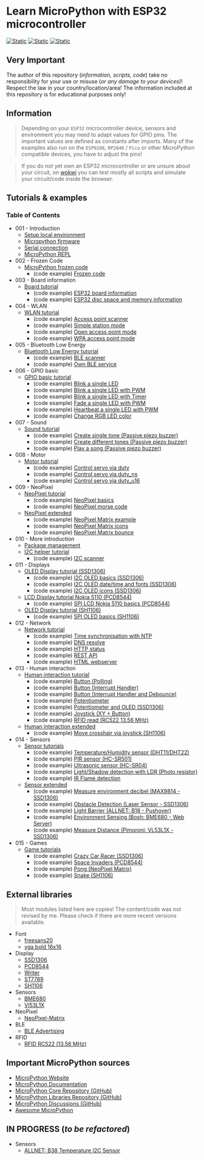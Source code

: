 # Learn MicroPython with ESP32 microcontroller

[![Static](https://img.shields.io/badge/Microcontroller-ESP32-green)](https://www.espressif.com)
[![Static](https://img.shields.io/badge/Language-MicroPython_1.20.0-green)](https://github.com/micropython)
[![Static](https://img.shields.io/badge/Status-In_Progress-red)](https://github.com/Lupin3000/ESP)

## Very Important

The author of this repository (_information, scripts, code_) take no responsibility for your use or misuse (_or any damage to your devices_)! Respect the law in your country/location/area! The information included at this repository is for educational purposes only!

## Information

> Depending on your `ESP32` microcontroller device, sensors and environment you may need to adapt values for GPIO pins. The important values are defined as constants after imports. Many of the examples also run on the `ESP8266`, `RP2040` / `Pico` or other MicroPython compatible devices, you have to adjust the pins!

> If you do not yet own an ESP32 microcontroller or are unsure about your circuit, on [wokwi](https://wokwi.com) you can test mostly all scripts and simulate your circuit/code inside the browser.

## Tutorials & examples

### Table of Contents

- 001 - Introduction
  - [Setup local environment](./doc/001_local_environment.md)
  - [Micropython firmware](./doc/001_firmware.md)
  - [Serial connection](./doc/001_serial_connection.md)
  - [MicroPython REPL](./doc/001_python_repl.md)
- 002 - Frozen Code
  - [MicroPython frozen code](./doc/002_frozen_code.md)
    - (code example) [Frozen code](./examples/mpy/example_module.py) 
- 003 - Board information
  - [Board tutorial](./doc/003_board_tutorials.md)
    - (code example) [ESP32 board information](./examples/board/esp32_information.py)
    - (code example) [ESP32 disc space and memory information](./examples/board/esp32_memory.py)
- 004 - WLAN
  - [WLAN tutorial](./doc/004_wlan_tutorials.md)
    - (code example) [Access point scanner](./examples/wlan/ap_scanner.py)
    - (code example) [Simple station mode](./examples/wlan/simple_station.py)
    - (code example) [Open access point mode](./examples/wlan/open_access_point.py)
    - (code example) [WPA access point mode](./examples/wlan/wpa_access_point.py)
- 005 - Bluetooth Low Energy
  - [Bluetooth Low Energy tutorial](./doc/005_bluetooth_tutorials.md)
    - (code example) [BLE scanner](./examples/ble/ble_scanner.py)
    - (code example) [Own BLE service](./examples/ble/ble_service.py)
- 006 - GPIO basic
  - [GPIO basic tutorial](./doc/006_gpio_basic_tutorials.md)
    - (code example) [Blink a single LED](./examples/gpio_basic/blink_single_led_high_low.py)
    - (code example) [Blink a single LED with PWM](./examples/gpio_basic/blink_single_led_high_low_pwm.py)
    - (code example) [Blink a single LED with Timer](./examples/gpio_basic/blink_single_led_high_low_timer.py)
    - (code example) [Fade a single LED with PWM](./examples/gpio_basic/fade_single_led_high_low.py)
    - (code example) [Heartbeat a single LED with PWM](./examples/gpio_basic/heartbeat_single_led.py)
    - (code example) [Change RGB LED color](./examples/gpio_basic/change_rgb_led_color_high_low.py)
- 007 - Sound
  - [Sound tutorial](./doc/007_sound_tutorials.md)
    - (code example) [Create single tone (Passive piezo buzzer)](./examples/sound/passive_buzzer_simple.py)
    - (code example) [Create different tones (Passive piezo buzzer)](./examples/sound/passive_buzzer_tones.py)
    - (code example) [Play a song (Passive piezo buzzer)](./examples/sound/passive_buzzer_sound.py)
- 008 - Motor
  - [Motor tutorial](./doc/008_motor_tutorials.md)
    - (code example) [Control servo via duty](./examples/motor/servo_duty.py)
    - (code example) [Control servo via duty_ns](./examples/motor/servo_duty_ns.py)
    - (code example) [Control servo via duty_u16](./examples/motor/servo_duty_u16.py)
- 009 - NeoPixel
  - [NeoPixel tutorial](./doc/009_neopixel_tutorials.md)
    - (code example) [NeoPixel basics](./examples/neopixel/neopixel_basics.py)
    - (code example) [NeoPixel morse code](./examples/neopixel/neopixel_morse.py)
  - [NeoPixel extended](./doc/009_neopixel_extended.md)
    - (code example) [NeoPixel Matrix example](./examples/neopixel/neopixel_matrix.py)
    - (code example) [NeoPixel Matrix icons](./examples/neopixel/neopixel_matrix_icon.py)
    - (code example) [NeoPixel Matrix bounce](./examples/neopixel/neopixel_matrix_bounce.py)
- 010 - More introduction
  - [Package management](./doc/010_package_management.md)
  - [I2C helper tutorial](./doc/010_i2c_helper_tutorials.md)
    - (code example) [I2C scanner](./examples/i2c_helper/i2c_scanner.py) 
- 011 - Displays
  - [OLED Display tutorial (SSD1306)](./doc/011_display_ssd1306_tutorials.md)
    - (code example) [I2C OLED basics (SSD1306)](./examples/display/i2c_oled_ssd1306_basics.py)
    - (code example) [I2C OLED date/time and fonts (SSD1306)](./examples/display/i2c_oled_ssd1306_time.py)
    - (code example) [I2C OLED icons (SSD1306)](./examples/display/i2c_oled_ssd1306_icons.py)
  - [LCD Display tutorial Nokia 5110 (PCD8544)](./doc/011_display_nokia5110_pcd8544_tutorials.md)
    - (code example) [SPI LCD Nokia 5110 basics (PCD8544)](./examples/display/spi_lcd_nokia5110_pcd8544.py)
  - [OLED Display tutorial (SH1106)](./doc/011_display_sh1106_tutorials.md)
    - (code example) [SPI OLED basics (SH1106)](./examples/display/spi_oled_sh1106_basics.py)
- 012 - Network
  - [Network tutorial](./doc/012_network_tutorials.md)
    - (code example) [Time synchronisation with NTP](./examples/network/time_synchronisation_ntp.py)
    - (code example) [DNS resolve](./examples/network/dns_resolve.py)
    - (code example) [HTTP status](./examples/network/http_status.py)
    - (code example) [REST API](./examples/network/rest_api.py)
    - (code example) [HTML webserver](./examples/network/html_webserver.py)
- 013 - Human interaction
  - [Human interaction tutorial](./doc/013_human_interaction_tutorials.md)
    - (code example) [Button (Polling)](./examples/user_input/btn_led_polling.py)
    - (code example) [Button (Interrupt Handler)](./examples/user_input/btn_led_interrupt_handler.py)
    - (code example) [Button (Interrupt Handler and Debounce)](./examples/user_input/btn_led_interrupt_handler_debounce.py)
    - (code example) [Potentiometer](./examples/user_input/potentiometer.py)
    - (code example) [Potentiometer and OLED (SSD1306)](./examples/user_input/potentiometer_display.py)
    - (code example) [Joystick (XY + Button)](./examples/user_input/joystick.py)
    - (code example) [RFID read (RC522 13.56 MHz)](./examples/user_input/rfid_reader.py)
  - [Human interaction extended](./doc/013_human_interaction_extended.md)
    - (code example) [Move crosshair via joystick (SH1106)](./examples/user_input/joystick_display.py) 
- 014 - Sensors
  - [Sensor tutorials](./doc/014_sensor_tutorials.md)
    - (code example) [Temperature/Humidity sensor (DHT11/DHT22)](./examples/sensors/dht11.py) 
    - (code example) [PIR sensor (HC-SR501)](./examples/sensors/pir.py)
    - (code example) [Ultrasonic sensor (HC-SR04)](./examples/sensors/hcsr04.py)
    - (code example) [Light/Shadow detection with LDR (Photo resistor)](./examples/sensors/shadow_detection.py)
    - (code example) [IR Flame detection](./examples/sensors/ir_flame_detection.py)
  - [Sensor extended](./doc/014_sensor_extended.md)
    - (code example) [Measure environment decibel (MAX9814 - SSD1306)](./examples/sensors/max9814.py)
    - (code example) [Obstacle Detection (Laser Sensor - SSD1306)](./examples/sensors/laser_sensor_10929.py)
    - (code example) [Light Barrier (ALLNET: B18 - Pushover)](./examples/sensors/allnet_B18_light_barrier.py)
    - (code example) [Environment Sensing (Bosh: BME680 - Web Server)](./examples/sensors/bosch_sensortec_bme680.py)
    - (code example) [Measure Distance (Pimoroni: VL53L1X - SSD1306)](./examples/sensors/pimoroni_vl53l1x.py)
- 015 - Games
  - [Game tutorials](./doc/015_game_tutorials.md)
    - (code example) [Crazy Car Racer (SSD1306)](./examples/games/racer.py)
    - (code example) [Space Invaders (PCD8544)](./examples/games/invader.py)
    - (code example) [Pong (NeoPixel Matrix)](./examples/games/pong.py)
    - (code example) [Snake (SH1106)](./examples/games/snake.py)

## External libraries

> Most modules listed here are copies! The content/code was not revised by me. Please check if there are more recent versions available.

- Font
  - [freesans20](./lib/freesans20.py)
  - [vga bold 16x16](./lib/vga1_bold_16x16.py)
- Display
  - [SSD1306](./lib/ssd1306.py)
  - [PCD8544](./lib/pcd8544.py)
  - [Writer](./lib/writer.py)
  - [ST7789](./lib/st7789py.py)
  - [SH1106](./lib/sh1106.py)
- Sensors
  - [BME680](./lib/bme680.py)
  - [Vl53L1X](./lib/vl53l1x.py)
- NeoPixel
  - [NeoPixel-Matrix](./lib/neopixelmatrix.py)
- BLE
  - [BLE Advertising](./lib/ble_advertising.py) 
- RFID
  - [RFID RC522 (13.56 MHz)](./lib/mfrc522.py) 

## Important MicroPython sources

- [MicroPython Website](https://micropython.org)
- [MicroPython Documentation](https://docs.micropython.org/en/latest/)
- [MicroPython Core Repository (GitHub)](https://github.com/micropython/micropython)
- [MicroPython Libraries Repository (GitHub)](https://github.com/micropython/micropython-lib)
- [MicroPython Discussions (GitHub)](https://github.com/orgs/micropython/discussions)
- [Awesome MicroPython](https://awesome-micropython.com)

## IN PROGRESS (_to be refactored_)

- Sensors
  - [ALLNET: B38 Temperature I2C Sensor](./examples/sensors/allnet_B38_temperature.py)
